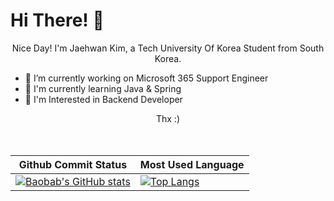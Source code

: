 # Hi There! :wave:

<div align="center"> 


Nice Day! I'm Jaehwan Kim, a Tech University Of Korea Student from South Korea.
  
</div>
  
- 🔭 I’m currently working on Microsoft 365 Support Engineer
- :running: I'm currently learning Java & Spring
- :sunrise: I'm Interested in Backend Developer

<div align="center"> Thx :) </div>

<br />
<br />

<div align="center"> 

|Github Commit Status|Most Used Language|
|---|---|
|[![Baobab's GitHub stats](https://github-readme-stats.vercel.app/api?username=baobabnamu&theme=tokyonight)](https://github.com/anuraghazra/github-readme-stats)|[![Top Langs](https://github-readme-stats.vercel.app/api/top-langs/?username=baobabnamu&layout=compact&theme=tokyonight)](https://github.com/anuraghazra/github-readme-stats)|
  <br />
  <br />

<!-- ### **Blog Post Status (https://baobab.live)** <br/>
  <a href="https://baobab.live"> ![blograss](https://blograss.vercel.app/api?blog_type=tistory&blog_name=iwantbaobab&grass_color=white&text_color=white&dark_mode=true) </a>

  <br />
  <br /> -->
  
<!-- ### **Baekjoon Status** <br/>
  [![Solved.ac 프로필](http://mazassumnida.wtf/api/v2/generate_badge?boj=iwantbaobab)](https://solved.ac/iwantbaobab)
</div>

*** -->

<!--
**baobabnamu/baobabnamu** is a ✨ _special_ ✨ repository because its `README.md` (this file) appears on your GitHub profile.

Here are some ideas to get you started:

- 🔭 I’m currently working on ...
- 🌱 I’m currently learning ...
- 👯 I’m looking to collaborate on ...
- 🤔 I’m looking for help with ...
- 💬 Ask me about ...
- 📫 How to reach me: ...
- 😄 Pronouns: ...
- ⚡ Fun fact: ...
-->

